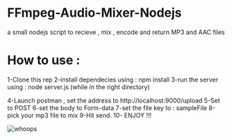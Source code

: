 # FFmpeg-Audio-Mixer-Nodejs
a small nodejs script to recieve , mix , encode and return MP3 and AAC files

# How to use :
  1-Clone this rep
  2-install dependecies using : npm install
  3-run the server using : node server.js (while in the right directory)
  
  4-Launch postman , set the address to http://localhost:9000/upload
  5-Set to POST
  6-set the body to Form-data
  7-set the file key to : sampleFile
  8-pick your mp3 file to mix
  9-Hit send.
  10- ENJOY !!!
  
![whoops](https://ibb.co/kVyuJV)
